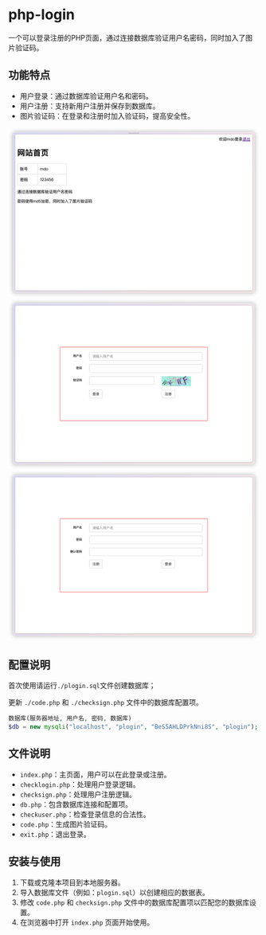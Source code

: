 # php-login

一个可以登录注册的PHP页面，通过连接数据库验证用户名密码，同时加入了图片验证码。

## 功能特点

- 用户登录：通过数据库验证用户名和密码。
- 用户注册：支持新用户注册并保存到数据库。
- 图片验证码：在登录和注册时加入验证码，提高安全性。

![首页](./pic/home.png)
![登录](./pic/login.png)
![注册](./pic/sign.png)

## 配置说明

首次使用请运行`./plogin.sql`文件创建数据库；

更新 `./code.php` 和 `./checksign.php` 文件中的数据库配置项。

```php
数据库(服务器地址, 用户名, 密码, 数据库)
$db = new mysqli("localhost", "plogin", "BeS5AHLDPrkNni8S", "plogin");
```

## 文件说明

- `index.php`：主页面，用户可以在此登录或注册。
- `checklogin.php`：处理用户登录逻辑。
- `checksign.php`：处理用户注册逻辑。
- `db.php`：包含数据库连接和配置项。
- `checkuser.php`：检查登录信息的合法性。
- `code.php`：生成图片验证码。
- `exit.php`：退出登录。

## 安装与使用

1. 下载或克隆本项目到本地服务器。
2. 导入数据库文件（例如：`plogin.sql`）以创建相应的数据表。
3. 修改 `code.php` 和 `checksign.php` 文件中的数据库配置项以匹配您的数据库设置。
4. 在浏览器中打开 `index.php` 页面开始使用。